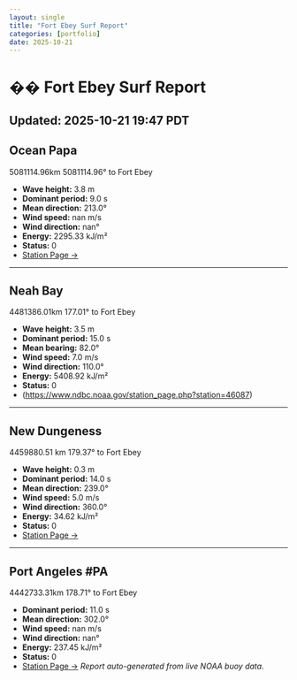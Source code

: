 ```yaml
---
layout: single
title: "Fort Ebey Surf Report"
categories: [portfolio]
date: 2025-10-21
---
```

# �� Fort Ebey Surf Report
**Updated:** 2025-10-21 19:47 PDT
---
## Ocean Papa 
5081114.96km 5081114.96° to Fort Ebey
- **Wave height:** 3.8 m  
- **Dominant period:** 9.0 s  
- **Mean direction:** 213.0°  
- **Wind speed:** nan m/s  
- **Wind direction:** nan°  
- **Energy:** 2295.33 kJ/m²  
- **Status:** 0  
- [Station Page →](https://www.ndbc.noaa.gov/station_page.php?station=46246)
---
## Neah Bay 
4481386.01km 177.01° to Fort Ebey
- **Wave height:** 3.5 m  
- **Dominant period:** 15.0 s  
- **Mean bearing:** 82.0°  
- **Wind speed:** 7.0 m/s  
- **Wind direction:** 110.0°  
- **Energy:** 5408.92 kJ/m²  
- **Status:** 0  
- (https://www.ndbc.noaa.gov/station_page.php?station=46087)
---
## New Dungeness 
4459880.51 km 179.37° to Fort Ebey 
- **Wave height:** 0.3 m  
- **Dominant period:** 14.0 s  
- **Mean direction:** 239.0°  
- **Wind speed:** 5.0 m/s  
- **Wind direction:** 360.0°  
- **Energy:** 34.62 kJ/m²  
- **Status:** 0  
- [Station Page →](https://www.ndbc.noaa.gov/station_page.php?station=46088)
---
## Port Angeles #PA
4442733.31km 178.71° to Fort Ebey 
- **Dominant period:** 11.0 s  
- **Mean direction:** 302.0°  
- **Wind speed:** nan m/s  
- **Wind direction:** nan°  
- **Energy:** 237.45 kJ/m²  
- **Status:** 0  
- [Station Page →](https://www.ndbc.noaa.gov/station_page.php?station=46267)
*Report auto-generated from live NOAA buoy data.*
